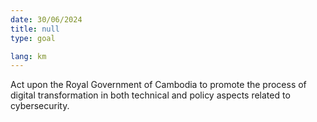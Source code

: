 ```yaml
---
date: 30/06/2024
title: null
type: goal

lang: km
---
```


Act upon the Royal Government of Cambodia to promote the process of digital transformation in both technical and policy aspects related to cybersecurity.
